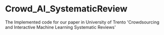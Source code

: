 # Crowd_AI_SystematicReview
The Implemented code for our paper in University of Trento 'Crowdsourcing and Interactive Machine Learning Systematic Reviews'
